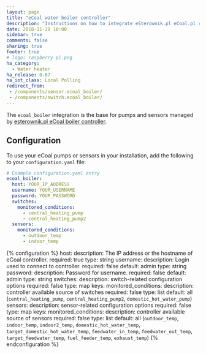 ```yaml
---
layout: page
title: "eCoal water boiler controller"
description: "Instructions on how to integrate eSterownik.pl eCoal.pl controller into Home Assistant."
date: 2018-11-29 10:00
sidebar: true
comments: false
sharing: true
footer: true
# logo: raspberry-pi.png
ha_category:
  - Water heater
ha_release: 0.87
ha_iot_class: Local Polling
redirect_from:
 - /components/sensor.ecoal_boiler/
 - /components/switch.ecoal_boiler/
---
```


The `ecoal_boiler` integration is the base for pumps and sensors managed by [esterownik.pl eCoal boiler controller](https://esterownik.pl/nasze-produkty/ecoal).

## Configuration

To use your eCoal pumps or sensors in your installation, add the following to your `configuration.yaml` file:

```yaml
# Example configuration.yaml entry
ecoal_boiler:
  host: YOUR_IP_ADDRESS
  username: YOUR_USERNAME
  password: YOUR_PASSWORD
  switches:
    monitored_conditions:
      - central_heating_pump
      - central_heating_pump2
  sensors:
    monitored_conditions:
      - outdoor_temp
      - indoor_temp
```

{% configuration %}
host:
  description: The IP address or the hostname of eCoal controller.
  required: true
  type: string
username:
  description: Login used to connect to controller.
  required: false
  default: admin
  type: string
password:
  description: Password for username.
  required: false
  default: admin
  type: string
switches:
  description: switch-related configuration options
  required: false
  type: map
  keys:
    monitored_conditions:
      description: controller available source of switches
      required: false
      type: list
      default: all (`central_heating_pump`, `central_heating_pump2`, `domestic_hot_water_pump`)
sensors:
  description: sensor-related configuration options
  required: false
  type: map
  keys:
    monitored_conditions:
      description: controller available source of sensors
      required: false
      type: list
      default: all (`outdoor_temp`, `indoor_temp`, `indoor2_temp`, `domestic_hot_water_temp`, `target_domestic_hot_water_temp`,
                    `feedwater_in_temp`, `feedwater_out_temp`, `target_feedwater_temp`,
                    `fuel_feeder_temp`, `exhaust_temp`)
{% endconfiguration %}
